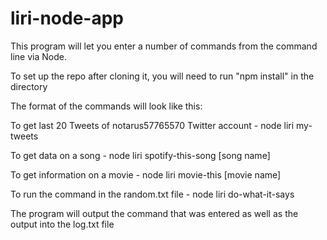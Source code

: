 # liri-node-app

This program will let you enter a number of commands from the command line via Node.

To set up the repo after cloning it, you will need to run "npm install" in the directory

The format of the commands will look like this:

To get last 20 Tweets of notarus57765570 Twitter account - node liri my-tweets

To get data on a song - node liri spotify-this-song [song name]

To get information on a movie - node liri movie-this [movie name]

To run the command in the random.txt file - node liri do-what-it-says

The program will output the command that was entered as well as the output into the log.txt file